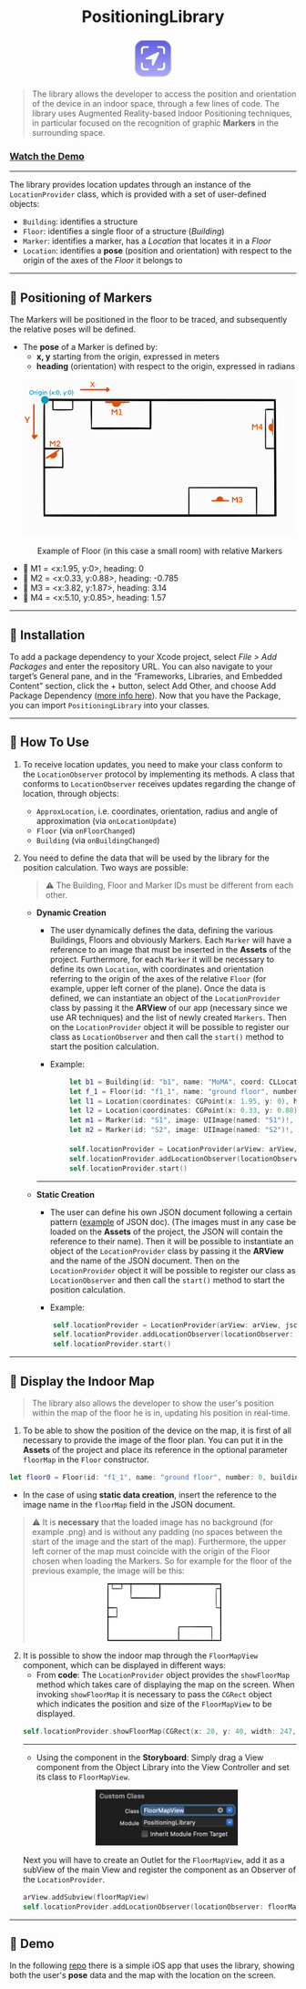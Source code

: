 <div align="center">
    <h1>PositioningLibrary</h1>
    <img src="./pic/icon.png" width="74">
</div>

>The library allows the developer to access the position and orientation of the device in an indoor space, through a few lines of code. The library uses Augmented Reality-based Indoor Positioning techniques, in particular focused on the recognition of graphic **Markers** in the surrounding space. 

### [Watch the Demo](https://youtu.be/p0eejNU71r4)

---
The library provides location updates through an instance of the `LocationProvider` class, which is provided with a set of user-defined objects:
- `Building`: identifies a structure
- `Floor`: identifies a single floor of a structure (*Building*)
- `Marker`: identifies a marker, has a *Location* that locates it in a *Floor*
- `Location`: identifies a **pose** (position and orientation) with respect to the origin of the axes of the *Floor* it belongs to
---
## :round_pushpin: Positioning of Markers
The Markers will be positioned in the floor to be traced, and subsequently the relative poses will be defined. 
- The **pose** of a Marker is defined by:
    - **x, y** starting from the origin, expressed in meters
    - **heading** (orientation) with respect to the origin, expressed in radians
    <p align = "center">
        <img src="./pic/floor_example.svg">
    </p>
    <p align = "center">
    Example of Floor (in this case a small room) with relative Markers
    </p>
- :large_orange_diamond: M1 = <x:1.95, y:0>, heading: 0
- :large_orange_diamond: M2 = <x:0.33, y:0.88>, heading: -0.785
- :large_orange_diamond: M3 = <x:3.82, y:1.87>, heading: 3.14
- :large_orange_diamond: M4 = <x:5.10, y:0.85>, heading: 1.57
---
## :open_file_folder: Installation

To add a package dependency to your Xcode project, select *File > Add Packages* and enter the repository URL. 
You can also navigate to your target’s General pane, and in the “Frameworks, Libraries, and Embedded Content” section, click the + button, select Add Other, and choose Add Package Dependency ([more info here](https://developer.apple.com/documentation/xcode/adding-package-dependencies-to-your-app)).
Now that you have the Package, you can import `PositioningLibrary` into your classes.

---
## :hammer: How To Use
1. To receive location updates, you need to make your class conform to the `LocationObserver` protocol by implementing its methods.
A class that conforms to `LocationObserver` receives updates regarding the change of location, through objects:
    - `ApproxLocation`, i.e. coordinates, orientation, radius and angle of approximation (via `onLocationUpdate`)
    - `Floor` (via `onFloorChanged`)
    - `Building` (via `onBuildingChanged`)
2. You need to define the data that will be used by the library for the position calculation. Two ways are possible:
    >:warning: The Building, Floor and Marker IDs must be different from each other.

    - __Dynamic Creation__
        - The user dynamically defines the data, defining the various Buildings, Floors and obviously Markers. Each `Marker` will have a reference to an image that must be inserted in the **Assets** of the project. Furthermore, for each `Marker` it will be necessary to define its own `Location`, with coordinates and orientation referring to the origin of the axes of the relative `Floor` (for example, upper left corner of the plane).
        Once the data is defined, we can instantiate an object of the `LocationProvider` class by passing it the **ARView** of our app (necessary since we use AR techniques) and the list of newly created `Markers`. Then on the `LocationProvider` object it will be possible to register our class as `LocationObserver` and then call the `start()` method to start the position calculation. 
        
        - Example:
        ```swift
                let b1 = Building(id: "b1", name: "MoMA", coord: CLLocationCoordinate2D(latitude: 40.76141278416226, longitude: -73.97759781909012))
                let f_1 = Floor(id: "f1_1", name: "ground floor", number: 0, building: b1, maxWidth: 5.10, maxHeight: 2.43)
                let l1 = Location(coordinates: CGPoint(x: 1.95, y: 0), heading: 0, floor: f_1)
                let l2 = Location(coordinates: CGPoint(x: 0.33, y: 0.88), heading: -0.785, floor: f_1)
                let m1 = Marker(id: "S1", image: UIImage(named: "S1")!, physicalWidth: 0.12, location: l1)
                let m2 = Marker(id: "S2", image: UIImage(named: "S2")!, physicalWidth: 0.12, location: l2)

                self.locationProvider = LocationProvider(arView: arView, markers: [m1, m2])
                self.locationProvider.addLocationObserver(locationObserver: self)
                self.locationProvider.start()
        ```
        ---

    - __Static Creation__
        - The user can define his own JSON document following a certain pattern ([example](https://github.com/tirannosario/TestPositioningLibrary/blob/main/TryLibrary/mydata.json) of JSON doc). (The images must in any case be loaded on the **Assets** of the project, the JSON will contain the reference to their name). Then it will be possible to instantiate an object of the `LocationProvider` class by passing it the **ARView** and the name of the JSON document. Then on the `LocationProvider` object it will be possible to register our class as `LocationObserver` and then call the `start()` method to start the position calculation. 

        - Example:
        ```swift
            self.locationProvider = LocationProvider(arView: arView, jsonName: "mydata")
            self.locationProvider.addLocationObserver(locationObserver: self)
            self.locationProvider.start()
        ```
---
## :door: Display the Indoor Map
> The library also allows the developer to show the user's position within the map of the floor he is in, updating his position in real-time.
1. To be able to show the position of the device on the map, it is first of all necessary to provide the image of the floor plan. You can put it in the __Assets__ of the project and place its reference in the optional parameter `floorMap` in the `Floor` constructor.
```swift
let floor0 = Floor(id: "f1_1", name: "ground floor", number: 0, building: b1, maxWidth: 8.16, maxHeight: 5.3, floorMap: UIImage(named: "piano0")!)
```
- In the case of using __static data creation__, insert the reference to the image name in the `floorMap` field in the JSON document.
> :warning: It is **necessary** that the loaded image has no background (for example .png) and is without any padding (no spaces between the start of the image and the start of the map). Furthermore, the upper left corner of the map must coincide with the origin of the Floor chosen when loading the Markers. So for example for the floor of the previous example, the image will be this: <p align = "center"><img src="./pic/floor_img.png" width="200"></p>

2. It is possible to show the indoor map through the `FloorMapView` component, which can be displayed in different ways:
    - From **code**: The `LocationProvider` object provides the `showFloorMap` method which takes care of displaying the map on the screen. When invoking `showFloorMap` it is necessary to pass the `CGRect` object which indicates the position and size of the `FloorMapView` to be displayed.
    ```swift
    self.locationProvider.showFloorMap(CGRect(x: 20, y: 40, width: 247, height: 323))
    ```
    ---
    - Using the component in the **Storyboard**: Simply drag a View component from the Object Library into the View Controller and set its class to `FloorMapView`.
        <p align = "center">
            <img src="./pic/customclass.png" width="250">
        </p>
    Next you will have to create an Outlet for the `FloorMapView`, add it as a subView of the main View and register the component as an Observer of the `LocationProvider`.
    ```swift
    arView.addSubview(floorMapView)
    self.locationProvider.addLocationObserver(locationObserver: floorMapView)
    ```
---
 ## :eyes: Demo
 In the following [repo](https://github.com/tirannosario/TestPositioningLibrary) there is a simple iOS app that uses the library, showing both the user's **pose** data and the map with the location on the screen.
